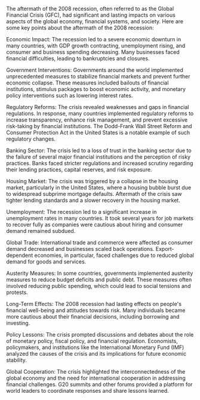 
The aftermath of the 2008 recession, often referred to as the Global Financial Crisis (GFC), had significant and lasting impacts on various aspects of the global economy, financial systems, and society. Here are some key points about the aftermath of the 2008 recession:

Economic Impact: The recession led to a severe economic downturn in many countries, with GDP growth contracting, unemployment rising, and consumer and business spending decreasing. Many businesses faced financial difficulties, leading to bankruptcies and closures.

Government Interventions: Governments around the world implemented unprecedented measures to stabilize financial markets and prevent further economic collapse. These measures included bailouts of financial institutions, stimulus packages to boost economic activity, and monetary policy interventions such as lowering interest rates.

Regulatory Reforms: The crisis revealed weaknesses and gaps in financial regulations. In response, many countries implemented regulatory reforms to increase transparency, enhance risk management, and prevent excessive risk-taking by financial institutions. The Dodd-Frank Wall Street Reform and Consumer Protection Act in the United States is a notable example of such regulatory changes.

Banking Sector: The crisis led to a loss of trust in the banking sector due to the failure of several major financial institutions and the perception of risky practices. Banks faced stricter regulations and increased scrutiny regarding their lending practices, capital reserves, and risk exposure.

Housing Market: The crisis was triggered by a collapse in the housing market, particularly in the United States, where a housing bubble burst due to widespread subprime mortgage defaults. Aftermath of the crisis saw tighter lending standards and a slower recovery in the housing market.

Unemployment: The recession led to a significant increase in unemployment rates in many countries. It took several years for job markets to recover fully as companies were cautious about hiring and consumer demand remained subdued.

Global Trade: International trade and commerce were affected as consumer demand decreased and businesses scaled back operations. Export-dependent economies, in particular, faced challenges due to reduced global demand for goods and services.

Austerity Measures: In some countries, governments implemented austerity measures to reduce budget deficits and public debt. These measures often involved reducing public spending, which could lead to social tensions and protests.

Long-Term Effects: The 2008 recession had lasting effects on people's financial well-being and attitudes towards risk. Many individuals became more cautious about their financial decisions, including borrowing and investing.

Policy Lessons: The crisis prompted discussions and debates about the role of monetary policy, fiscal policy, and financial regulation. Economists, policymakers, and institutions like the International Monetary Fund (IMF) analyzed the causes of the crisis and its implications for future economic stability.

Global Cooperation: The crisis highlighted the interconnectedness of the global economy and the need for international cooperation in addressing financial challenges. G20 summits and other forums provided a platform for world leaders to coordinate responses and share lessons learned.